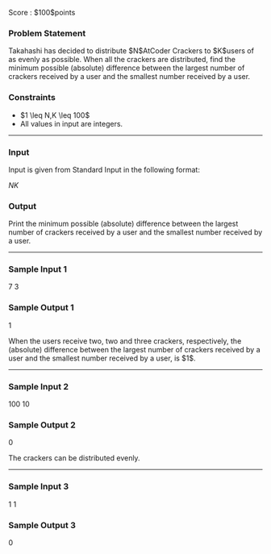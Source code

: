 
<div>

<span>

<span>

<p>
Score : $100$points
</p>

<div>

<section>

### **Problem Statement**

<p>
Takahashi has decided to distribute $N$AtCoder Crackers to $K$users of as evenly as possible.
When all the crackers are distributed, find the minimum possible (absolute) difference between the largest number of crackers received by a user and the smallest number received by a user.
</p>

</section>

</div>

<div>

<section>

### **Constraints**

<ul>

<li>
$1 \leq N,K \leq 100$
</li>

<li>
All values in input are integers.
</li>

</ul>

</section>

</div>

---

<div>

<div>

<section>

### **Input**

<p>
Input is given from Standard Input in the following format:
</p>

<div>

$N$$K$
</div>

</section>

</div>

<div>

<section>

### **Output**

<p>
Print the minimum possible (absolute) difference between the largest number of crackers received by a user and the smallest number received by a user.
</p>

</section>

</div>

</div>

---

<div>

<section>

### **Sample Input 1**

<div>

7 3

</div>

</section>

</div>

<div>

<section>

### **Sample Output 1**

<div>

1

</div>

<p>
When the users receive two, two and three crackers, respectively, the (absolute) difference between the largest number of crackers received by a user and the smallest number received by a user, is $1$.
</p>

</section>

</div>

---

<div>

<section>

### **Sample Input 2**

<div>

100 10

</div>

</section>

</div>

<div>

<section>

### **Sample Output 2**

<div>

0

</div>

<p>
The crackers can be distributed evenly.
</p>

</section>

</div>

---

<div>

<section>

### **Sample Input 3**

<div>

1 1

</div>

</section>

</div>

<div>

<section>

### **Sample Output 3**

<div>

0

</div>

</section>

</div>

</span>

</span>

</div>
